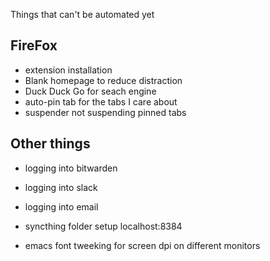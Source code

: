 Things that can't be automated yet

## FireFox

-  extension installation
-  Blank homepage to reduce distraction
-  Duck Duck Go for  seach engine
-  auto-pin tab for the tabs I care about
-  suspender not suspending pinned tabs

## Other things
- logging into bitwarden
- logging into slack
- logging into email
- syncthing folder setup
  localhost:8384

- emacs font tweeking for screen dpi on different monitors
